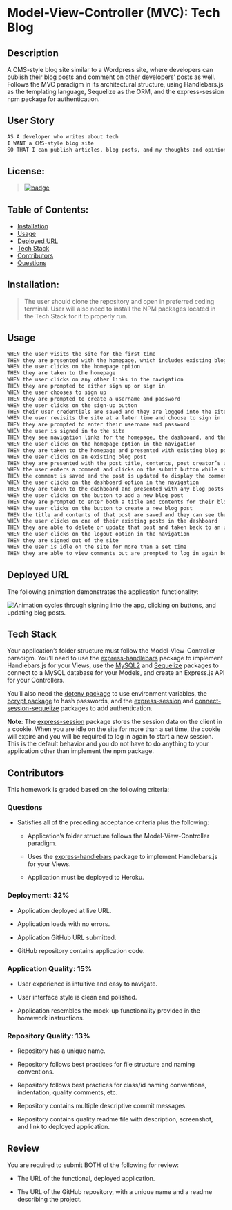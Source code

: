 # Model-View-Controller (MVC): Tech Blog

## Description

 A CMS-style blog site similar to a Wordpress site, where developers can publish their blog posts and comment on other developers’ posts as well. Follows the MVC paradigm in its architectural structure, using Handlebars.js as the templating language, Sequelize as the ORM, and the express-session npm package for authentication.

## User Story

```md
AS A developer who writes about tech
I WANT a CMS-style blog site
SO THAT I can publish articles, blog posts, and my thoughts and opinions
```
## License: 
 > [![badge](https://img.shields.io/badge/license-MIT-brightgreen)](MIT)

## Table of Contents:

- [Installation](https://github.com/chuck2076/e-commerce-back-end-crs#installation)
- [Usage](https://github.com/chuck2076/e-commerce-back-end-crs#usage)
- [Deployed URL](https://github.com/chuck2076/e-commerce-back-end-crs#video)
- [Tech Stack](https://github.com/chuck2076/e-commerce-back-end-crs#tech-stack)
- [Contributors](https://github.com/chuck2076/e-commerce-back-end-crs#contributors)
- [Questions](https://github.com/chuck2076/e-commerce-back-end-crs#questions)

## Installation:
 > The user should clone the repository and open in preferred coding terminal. User will also need to install the NPM packages located in the Tech Stack for it to properly run.

## Usage

```md
WHEN the user visits the site for the first time
THEN they are presented with the homepage, which includes existing blog posts if any have been posted; navigation links for the homepage and the dashboard; and the option to log in
WHEN the user clicks on the homepage option
THEN they are taken to the homepage
WHEN the user clicks on any other links in the navigation
THEN they are prompted to either sign up or sign in
WHEN the user chooses to sign up
THEN they are prompted to create a username and password
WHEN the user clicks on the sign-up button
THEN their user credentials are saved and they are logged into the site
WHEN the user revisits the site at a later time and choose to sign in
THEN they are prompted to enter their username and password
WHEN the user is signed in to the site
THEN they see navigation links for the homepage, the dashboard, and the option to log out
WHEN the user clicks on the homepage option in the navigation
THEN they are taken to the homepage and presented with existing blog posts that include the post title and the date created
WHEN the user clicks on an existing blog post
THEN they are presented with the post title, contents, post creator’s username, and date created for that post and have the option to leave a comment
WHEN the user enters a comment and clicks on the submit button while signed in
THEN the comment is saved and the post is updated to display the comment, the comment creator’s username, and the date created
WHEN the user clicks on the dashboard option in the navigation
THEN they are taken to the dashboard and presented with any blog posts they have already created and the option to add a new blog post or delete an existing one
WHEN the user clicks on the button to add a new blog post
THEN they are prompted to enter both a title and contents for their blog post
WHEN the user clicks on the button to create a new blog post
THEN the title and contents of that post are saved and they can see the new post along with the option to delete it
WHEN the user clicks on one of their existing posts in the dashboard
THEN they are able to delete or update that post and taken back to an updated dashboard
WHEN the user clicks on the logout option in the navigation
THEN they are signed out of the site
WHEN the user is idle on the site for more than a set time
THEN they are able to view comments but are prompted to log in again before they can add, update, or delete comments
```

## Deployed URL

The following animation demonstrates the application functionality:

![Animation cycles through signing into the app, clicking on buttons, and updating blog posts.](./Assets/14-mvc-homework-demo-01.gif) 

## Tech Stack

Your application’s folder structure must follow the Model-View-Controller paradigm. You’ll need to use the [express-handlebars](https://www.npmjs.com/package/express-handlebars) package to implement Handlebars.js for your Views, use the [MySQL2](https://www.npmjs.com/package/mysql2) and [Sequelize](https://www.npmjs.com/package/sequelize) packages to connect to a MySQL database for your Models, and create an Express.js API for your Controllers.

You’ll also need the [dotenv package](https://www.npmjs.com/package/dotenv) to use environment variables, the [bcrypt package](https://www.npmjs.com/package/bcrypt) to hash passwords, and the [express-session](https://www.npmjs.com/package/express-session) and [connect-session-sequelize](https://www.npmjs.com/package/connect-session-sequelize) packages to add authentication.

**Note**: The [express-session](https://www.npmjs.com/package/express-session) package stores the session data on the client in a cookie. When you are idle on the site for more than a set time, the cookie will expire and you will be required to log in again to start a new session. This is the default behavior and you do not have to do anything to your application other than implement the npm package.

## Contributors

This homework is graded based on the following criteria:

### Questions

* Satisfies all of the preceding acceptance criteria plus the following:

    * Application’s folder structure follows the Model-View-Controller paradigm.

    * Uses the [express-handlebars](https://www.npmjs.com/package/express-handlebars) package to implement Handlebars.js for your Views.

    * Application must be deployed to Heroku.

### Deployment: 32%

* Application deployed at live URL.

* Application loads with no errors.

* Application GitHub URL submitted.

* GitHub repository contains application code.

### Application Quality: 15%

* User experience is intuitive and easy to navigate.

* User interface style is clean and polished.

* Application resembles the mock-up functionality provided in the homework instructions.

### Repository Quality: 13%

* Repository has a unique name.

* Repository follows best practices for file structure and naming conventions.

* Repository follows best practices for class/id naming conventions, indentation, quality comments, etc.

* Repository contains multiple descriptive commit messages.

* Repository contains quality readme file with description, screenshot, and link to deployed application.

## Review

You are required to submit BOTH of the following for review:

* The URL of the functional, deployed application.

* The URL of the GitHub repository, with a unique name and a readme describing the project.

